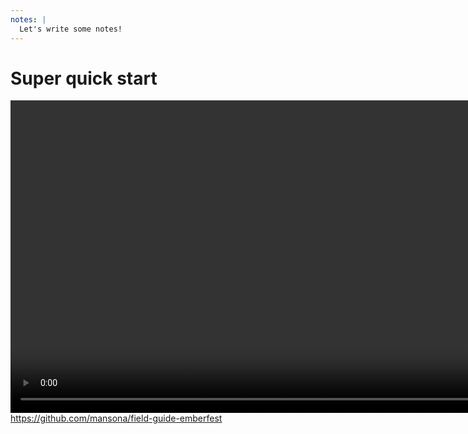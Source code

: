 ```yaml
---
notes: |
  Let's write some notes!
---
```


# Super quick start

<video controls data-autoplay loop muted playsinline style="height: 500px;" src="/images/super-quick-start.mov.webm"></video>
https://github.com/mansona/field-guide-emberfest <!-- .element style="display: block;" -->
